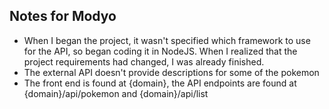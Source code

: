 
## Notes for Modyo
* When I began the project, it wasn't specified which framework to use for the API, so began coding it in NodeJS. When I realized that the project requirements had changed, I was already finished.
* The external API doesn't provide descriptions for some of the pokemon
* The front end is found at {domain}, the API endpoints are found at {domain}/api/pokemon and {domain}/api/list